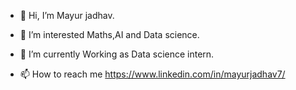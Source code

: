 - 👋 Hi, I’m Mayur jadhav.
- 👀 I’m interested Maths,AI and Data science.
- 🌱 I’m currently Working as  Data science intern.

- 📫 How to reach me https://www.linkedin.com/in/mayurjadhav7/

<!---
jadhavmayur/jadhavmayur is a ✨ special ✨ repository because its `README.md` (this file) appears on your GitHub profile.
You can click the Preview link to take a look at your changes.
--->
